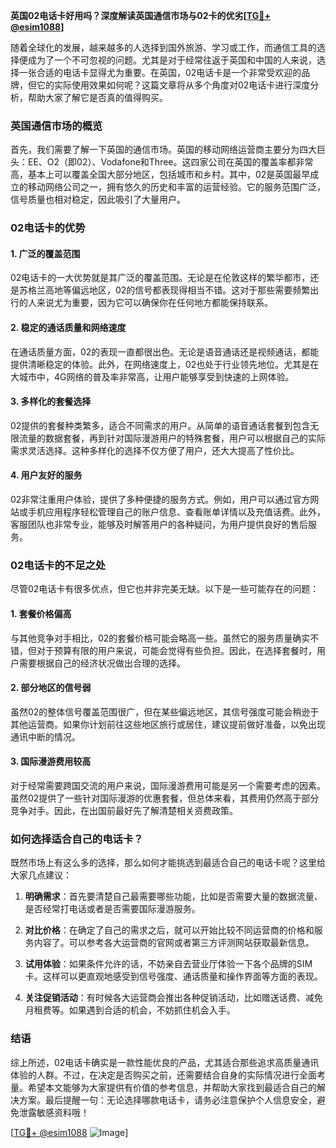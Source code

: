 **英国02电话卡好用吗？深度解读英国通信市场与02卡的优劣[[TG💪+ @esim1088](https://t.me/s/esim1088)]**

随着全球化的发展，越来越多的人选择到国外旅游、学习或工作，而通信工具的选择便成为了一个不可忽视的问题。尤其是对于经常往返于英国和中国的人来说，选择一张合适的电话卡显得尤为重要。在英国，02电话卡是一个非常受欢迎的品牌，但它的实际使用效果如何呢？这篇文章将从多个角度对02电话卡进行深度分析，帮助大家了解它是否真的值得购买。

### 英国通信市场的概览

首先，我们需要了解一下英国的通信市场。英国的移动网络运营商主要分为四大巨头：EE、O2（即02）、Vodafone和Three。这四家公司在英国的覆盖率都非常高，基本上可以覆盖全国大部分地区，包括城市和乡村。其中，02是英国最早成立的移动网络公司之一，拥有悠久的历史和丰富的运营经验。它的服务范围广泛，信号质量也相对稳定，因此吸引了大量用户。

### 02电话卡的优势

#### 1. 广泛的覆盖范围
02电话卡的一大优势就是其广泛的覆盖范围。无论是在伦敦这样的繁华都市，还是苏格兰高地等偏远地区，02的信号都表现得相当不错。这对于那些需要频繁出行的人来说尤为重要，因为它可以确保你在任何地方都能保持联系。

#### 2. 稳定的通话质量和网络速度
在通话质量方面，02的表现一直都很出色。无论是语音通话还是视频通话，都能提供清晰稳定的体验。此外，在网络速度上，02也处于行业领先地位。尤其是在大城市中，4G网络的普及率非常高，让用户能够享受到快速的上网体验。

#### 3. 多样化的套餐选择
02提供的套餐种类繁多，适合不同需求的用户。从简单的语音通话套餐到包含无限流量的数据套餐，再到针对国际漫游用户的特殊套餐，用户可以根据自己的实际需求灵活选择。这种多样化的选择不仅方便了用户，还大大提高了性价比。

#### 4. 用户友好的服务
02非常注重用户体验，提供了多种便捷的服务方式。例如，用户可以通过官方网站或手机应用程序轻松管理自己的账户信息、查看账单详情以及充值话费。此外，客服团队也非常专业，能够及时解答用户的各种疑问，为用户提供良好的售后服务。

### 02电话卡的不足之处

尽管02电话卡有很多优点，但它也并非完美无缺。以下是一些可能存在的问题：

#### 1. 套餐价格偏高
与其他竞争对手相比，02的套餐价格可能会略高一些。虽然它的服务质量确实不错，但对于预算有限的用户来说，可能会觉得有些负担。因此，在选择套餐时，用户需要根据自己的经济状况做出合理的选择。

#### 2. 部分地区的信号弱
虽然02的整体信号覆盖范围很广，但在某些偏远地区，其信号强度可能会稍逊于其他运营商。如果你计划前往这些地区旅行或居住，建议提前做好准备，以免出现通讯中断的情况。

#### 3. 国际漫游费用较高
对于经常需要跨国交流的用户来说，国际漫游费用可能是另一个需要考虑的因素。虽然02提供了一些针对国际漫游的优惠套餐，但总体来看，其费用仍然高于部分竞争对手。因此，在出国前最好先了解清楚相关资费政策。

### 如何选择适合自己的电话卡？

既然市场上有这么多的选择，那么如何才能挑选到最适合自己的电话卡呢？这里给大家几点建议：

1. **明确需求**：首先要清楚自己最需要哪些功能，比如是否需要大量的数据流量、是否经常打电话或者是否需要国际漫游服务。
   
2. **对比价格**：在确定了自己的需求之后，就可以开始比较不同运营商的价格和服务内容了。可以参考各大运营商的官网或者第三方评测网站获取最新信息。

3. **试用体验**：如果条件允许的话，不妨亲自去营业厅体验一下各个品牌的SIM卡。这样可以更直观地感受到信号强度、通话质量和操作界面等方面的表现。

4. **关注促销活动**：有时候各大运营商会推出各种促销活动，比如赠送话费、减免月租费等。如果遇到合适的机会，不妨抓住机会入手。

### 结语

综上所述，02电话卡确实是一款性能优良的产品，尤其适合那些追求高质量通讯体验的人群。不过，在决定是否购买之前，还需要结合自身的实际情况进行全面考量。希望本文能够为大家提供有价值的参考信息，并帮助大家找到最适合自己的解决方案。最后提醒一句：无论选择哪款电话卡，请务必注意保护个人信息安全，避免泄露敏感资料哦！

[[TG💪+ @esim1088](https://t.me/s/esim1088) ![Image](https://i.postimg.cc/4NQfJmqS/Snipaste-2025-05-13-00-14-12.png)]